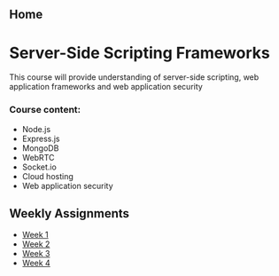 ## Home
# Server-Side Scripting Frameworks
This course will provide understanding of server-side scripting, web application frameworks and web application security

### Course content:
* Node.js
* Express.js
* MongoDB
* WebRTC
* Socket.io
* Cloud hosting
* Web application security

## Weekly Assignments
* [Week 1](https://github.com/ilkkamtk/SSSF-course/tree/master/Assignments/Week1)
* [Week 2](https://github.com/ilkkamtk/SSSF-course/tree/master/Assignments/Week2)
* [Week 3](https://github.com/ilkkamtk/SSSF-course/tree/master/Assignments/Week3)
* [Week 4](https://github.com/ilkkamtk/SSSF-course/tree/master/Assignments/Week4)
